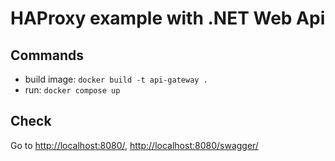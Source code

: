 # HAProxy example with .NET Web Api

## Commands

- build image: `docker build -t api-gateway .`
- run: `docker compose up`

## Check

Go to <http://localhost:8080/>, <http://localhost:8080/swagger/>
